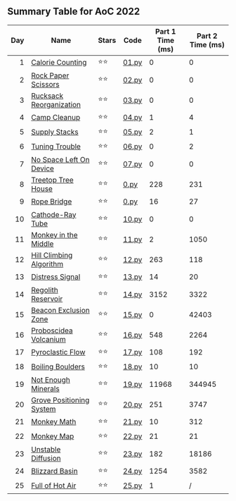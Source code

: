 ## Summary Table for AoC 2022

<div class="center">

| Day | Name | Stars | Code | Part 1 Time (ms) | Part 2 Time (ms) |
|-:|-|-|-|-|-|
| 1 | [Calorie Counting](https://adventofcode.com/2022/day/1) | ⭐⭐ | [01.py](src/01.py) | 0 | 0 |
| 2 | [Rock Paper Scissors](https://adventofcode.com/2022/day/2) | ⭐⭐ | [02.py](src/02.py) | 0 | 0 |
| 3 | [Rucksack Reorganization](https://adventofcode.com/2022/day/3) | ⭐⭐ | [03.py](src/03.py) | 0 | 0 |
| 4 | [Camp Cleanup](https://adventofcode.com/2022/day/4) | ⭐⭐ | [04.py](src/04.py) | 1 | 4 |
| 5 | [Supply Stacks](https://adventofcode.com/2022/day/5) | ⭐⭐ | [05.py](src/05.py) | 2 | 1 |
| 6 | [Tuning Trouble](https://adventofcode.com/2022/day/6) | ⭐⭐ | [06.py](src/06.py) | 0 | 2 |
| 7 | [No Space Left On Device](https://adventofcode.com/2022/day/7) | ⭐⭐ | [07.py](src/07.py) | 0 | 0 |
| 8 | [Treetop Tree House](https://adventofcode.com/2022/day/8) | ⭐⭐ | [0.py](src/08.py) | 228 | 231 |
| 9 | [Rope Bridge](https://adventofcode.com/2022/day/9) | ⭐⭐ | [0.py](src/09.py) | 16 | 27 |
| 10 | [Cathode-Ray Tube](https://adventofcode.com/2022/day/10) | ⭐⭐ | [10.py](src/10.py) | 0 | 0 |
| 11 | [Monkey in the Middle](https://adventofcode.com/2022/day/11) | ⭐⭐ | [11.py](src/11.py) | 2 | 1050 |
| 12 | [Hill Climbing Algorithm](https://adventofcode.com/2022/day/12) | ⭐⭐ | [12.py](src/12.py) | 263 | 118 |
| 13 | [Distress Signal](https://adventofcode.com/2022/day/13) | ⭐⭐ | [13.py](src/13.py) | 14 | 20 |
| 14 | [Regolith Reservoir](https://adventofcode.com/2022/day/14) | ⭐⭐ | [14.py](src/14.py) | 3152 | 3322 |
| 15 | [Beacon Exclusion Zone](https://adventofcode.com/2022/day/15) | ⭐⭐ | [15.py](src/15.py) | 0 | 42403 |
| 16 | [Proboscidea Volcanium](https://adventofcode.com/2022/day/16) | ⭐⭐ | [16.py](src/16.py) | 548 | 2264 |
| 17 | [Pyroclastic Flow](https://adventofcode.com/2022/day/17) | ⭐⭐ | [17.py](src/17.py) | 108 | 192 |
| 18 | [Boiling Boulders](https://adventofcode.com/2022/day/18) | ⭐⭐ | [18.py](src/18.py) | 10 | 10 |
| 19 | [Not Enough Minerals](https://adventofcode.com/2022/day/19) | ⭐⭐ | [19.py](src/19.py) | 11968 | 344945 |
| 20 | [Grove Positioning System](https://adventofcode.com/2022/day/20) | ⭐⭐ | [20.py](src/20.py) | 251 | 3747 |
| 21 | [Monkey Math](https://adventofcode.com/2022/day/21) | ⭐⭐ | [21.py](src/21.py) | 10 | 312 |
| 22 | [Monkey Map](https://adventofcode.com/2022/day/22) | ⭐⭐ | [22.py](src/22.py) | 21 | 21 |
| 23 | [Unstable Diffusion](https://adventofcode.com/2022/day/23) | ⭐⭐ | [23.py](src/23.py) | 182 | 18186 |
| 24 | [Blizzard Basin](https://adventofcode.com/2022/day/24) | ⭐⭐ | [24.py](src/24.py) | 1254 | 3582 |
| 25 | [Full of Hot Air](https://adventofcode.com/2022/day/25) | ⭐⭐ | [25.py](src/25.py) | 1 | / |

</div>